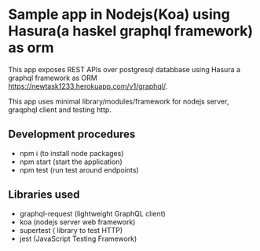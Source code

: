 
# Sample app in Nodejs(Koa) using Hasura(a haskel graphql framework) as orm

This app exposes REST APIs over postgresql databbase using Hasura a graphql framework as ORM 
https://newtask1233.herokuapp.com/v1/graphql/.
 
This app uses minimal library/modules/framework for nodejs server, graqphql client and testing http.

## Development procedures

- npm i (to install node packages)
- npm start (start the application)
- npm test (run test around endpoints)
  

## Libraries used
- graphql-request (lightweight GraphQL client)
- koa (nodejs server web framework)
- supertest ( library to test HTTP)
- jest (JavaScript Testing Framework)
		
